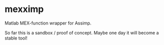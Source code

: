 # mexximp
Matlab MEX-function wrapper for Assimp.

So far this is a sandbox / proof of concept.  Maybe one day it will become a stable tool!
